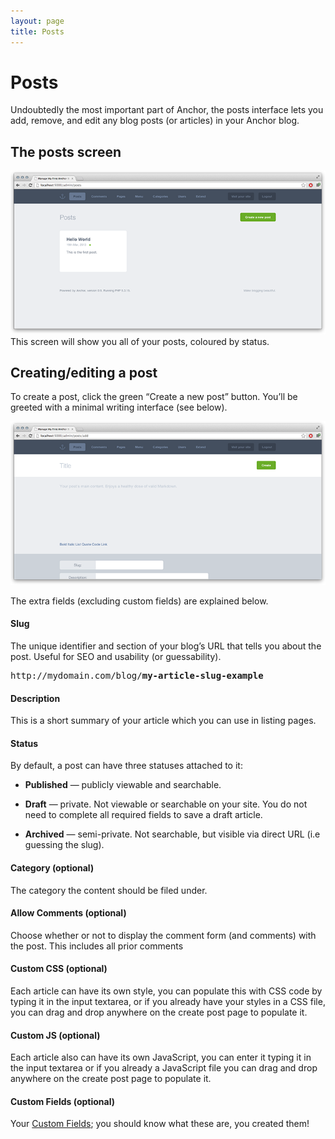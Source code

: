 ```yaml
---
layout: page
title: Posts
---
```


# Posts

Undoubtedly the most important part of Anchor, the posts interface lets you
add, remove, and edit any blog posts (or articles) in your Anchor blog.

## The posts screen

<span class="screenshot">![Anchor’s main posts screen](/images/posts-list.png)</span>
This screen will show you all of your posts, coloured by status.



## Creating/editing a post

To create a post, click the green “Create a new post” button. You’ll be greeted
with a minimal writing interface (see below).

<span class="screenshot">![Anchor’s new post screen](/images/posts-new.png)</span>

The extra fields (excluding custom fields) are explained below.


#### Slug

The unique identifier and section of your blog’s URL that tells you about the post.
Useful for SEO and usability (or guessability).

<pre><span class="comment">http://mydomain.com/blog/</span><b>my-article-slug-example</b></pre>

#### Description

This is a short summary of your article which you can use in listing pages.

#### Status

By default, a post can have three statuses attached to it:

-	**Published** — publicly viewable and searchable.

-	**Draft** — private. Not viewable or searchable on your site. You do not need
 	to complete all required fields to save a draft article.

-	**Archived** — semi-private. Not searchable, but visible via direct URL
    (i.e guessing the slug).

#### Category (optional)

The category the content should be filed under.

#### Allow Comments (optional)

Choose whether or not to display the comment form (and comments) with the post.
This includes all prior comments

#### Custom CSS (optional)

Each article can have its own style, you can populate this with CSS code by
typing it in the input textarea, or if you already have your styles in a CSS
file, you can drag and drop anywhere on the create post page to populate it.

#### Custom JS (optional)

Each article also can have its own JavaScript, you can enter it typing it in the
input textarea or if you already a JavaScript file you can drag and drop anywhere
on the create post page to populate it.

#### Custom Fields (optional)

Your [Custom Fields](/docs/managing-content/custom-fields); you should know
what these are, you created them!
